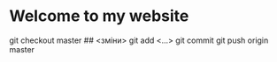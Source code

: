 # Welcome to my website
git checkout master
      ## <зміни>
  git add <...>
  git commit 
  git push origin master
